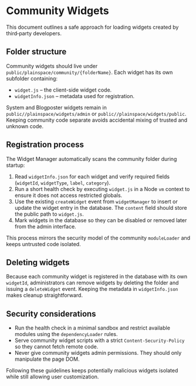 # Community Widgets

This document outlines a safe approach for loading widgets created by third‑party developers.

## Folder structure

Community widgets should live under `public/plainspace/community/{folderName}`.
Each widget has its own subfolder containing:

- `widget.js` – the client-side widget code.
- `widgetInfo.json` – metadata used for registration.

System and Blogposter widgets remain in `public//plainspace/widgets/admin` or `public//plainspace/widgets/public`.
Keeping community code separate avoids accidental mixing of trusted and unknown code.

## Registration process

The Widget Manager automatically scans the community folder during startup:

1. Read `widgetInfo.json` for each widget and verify required fields (`widgetId`, `widgetType`, `label`, `category`).
2. Run a short health check by executing `widget.js` in a Node `vm` context to ensure it does not access restricted globals.
3. Use the existing `createWidget` event from `widgetManager` to insert or update the widget entry in the database. The `content` field should store the public path to `widget.js`.
4. Mark widgets in the database so they can be disabled or removed later from the admin interface.

This process mirrors the security model of the community `moduleLoader` and keeps untrusted code isolated.

## Deleting widgets

Because each community widget is registered in the database with its own `widgetId`, administrators can remove widgets by deleting the folder and issuing a `deleteWidget` event. Keeping the metadata in `widgetInfo.json` makes cleanup straightforward.

## Security considerations

- Run the health check in a minimal sandbox and restrict available modules using the `dependencyLoader` rules.
- Serve community widget scripts with a strict `Content-Security-Policy` so they cannot fetch remote code.
- Never give community widgets admin permissions. They should only manipulate the page DOM.

Following these guidelines keeps potentially malicious widgets isolated while still allowing user customization.
